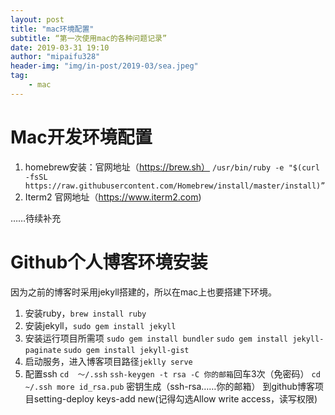 ```yaml
---
layout: post
title: "mac环境配置"
subtitle: “第一次使用mac的各种问题记录”
date: 2019-03-31 19:10
author: "mipaifu328"
header-img: "img/in-post/2019-03/sea.jpeg"
tag: 
    - mac
---
```


# Mac开发环境配置

1. homebrew安装：官网地址（https://brew.sh）
`/usr/bin/ruby -e "$(curl -fsSL https://raw.githubusercontent.com/Homebrew/install/master/install)”`
2. Iterm2 官网地址（https://www.iterm2.com)

……待续补充

# Github个人博客环境安装

因为之前的博客时采用jekyll搭建的，所以在mac上也要搭建下环境。

1. 安装ruby，`brew install ruby`
2. 安装jekyll，`sudo gem install jekyll`
3. 安装运行项目所需项
  `sudo gem install bundler`
  `sudo gem install jekyll-paginate`
  `sudo gem install jekyll-gist`
4. 启动服务，进入博客项目路径`jeklly serve`
5. 配置ssh 
`cd  ～/.ssh`
`ssh-keygen -t rsa -C 你的邮箱`回车3次（免密码）
`cd ~/.ssh more id_rsa.pub` 密钥生成（ssh-rsa……你的邮箱）
到github博客项目setting-deploy keys-add new(记得勾选Allow write access，读写权限)